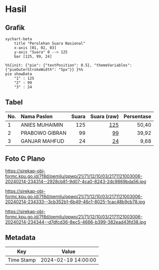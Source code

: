 # Hasil

## Grafik

```mermaid
xychart-beta
    title "Perolehan Suara Nasional"
    x-axis [01, 02, 03]
    y-axis "Suara" 0 --> 125
    bar [125, 99, 24]
```

```mermaid
%%{init: {"pie": {"textPosition": 0.5}, "themeVariables": {"pieOuterStrokeWidth": "5px"}} }%%
pie showData
    "1" : 125
    "2" : 99
    "3" : 24
```

## Tabel

| No. | Nama Paslon    | Suara | Suara (raw) | Persentase |
|:--- |:-------------- | -----:| -----------:| ----------:|
| 1   | ANIES MUHAIMIN | 125   | [125][p-1]  | 50,40      |
| 2   | PRABOWO GIBRAN | 99    | [99][p-2]   | 39,92      |
| 3   | GANJAR MAHFUD  | 24    | [24][p-3]   | 9,68       |


[p-1]: https://github.com/gigit-pemilu/pemilu-2024/blob/main/pilpres/hitung-suara/sub/21-kepulauan-riau/sub/71-kota-batam/sub/12-batu-aji/sub/1003-kibing/sub/006-tps/sub/paslon-1.txt
[p-2]: https://github.com/gigit-pemilu/pemilu-2024/blob/main/pilpres/hitung-suara/sub/21-kepulauan-riau/sub/71-kota-batam/sub/12-batu-aji/sub/1003-kibing/sub/006-tps/sub/paslon-2.txt
[p-3]: https://github.com/gigit-pemilu/pemilu-2024/blob/main/pilpres/hitung-suara/sub/21-kepulauan-riau/sub/71-kota-batam/sub/12-batu-aji/sub/1003-kibing/sub/006-tps/sub/paslon-3.txt

## Foto C Plano

https://sirekap-obj-formc.kpu.go.id/7f8d/pemilu/ppwp/21/71/12/10/03/2171121003006-20240214-234314--2928cb81-9d07-4ca0-8243-2dc9869bda56.jpg

https://sirekap-obj-formc.kpu.go.id/7f8d/pemilu/ppwp/21/71/12/10/03/2171121003006-20240214-234333--3cb352b1-6b49-46c1-8025-1cac48b9cb78.jpg

https://sirekap-obj-formc.kpu.go.id/7f8d/pemilu/ppwp/21/71/12/10/03/2171121003006-20240214-234344--d7dfcd36-8ec5-4666-b399-382ead43fd38.jpg


## Metadata

| Key        | Value               |
| ---------- | ------------------- |
| Time Stamp | 2024-02-19 14:00:00 |



